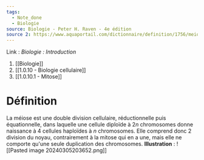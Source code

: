 ```yaml
---
tags:
  - Note_done
  - Biologie
source: Biologie - Peter H. Raven - 4e édition
source 2: https://www.aquaportail.com/dictionnaire/definition/1756/meiose
---
```


Link :
_Biologie : Introduction_
1. [[Biologie]]
2. [[1.0.10 - Biologie cellulaire]]
3. [[1.0.10.1 - Mitose]]

# Définition
La méiose est une double division cellulaire, réductionnelle puis équationnelle, dans laquelle une cellule diploïde à $2n$ chromosomes donne naissance à 4 cellules haploïdes à $n$ chromosomes. Elle comprend donc 2 division du noyau, contrairement à la mitose qui en a une, mais elle ne comporte qu'une seule duplication des chromosomes. 
**Illustration** : ![[Pasted image 20240305203652.png]]
